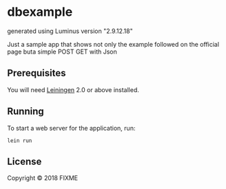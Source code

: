 # dbexample

generated using Luminus version "2.9.12.18"

Just a sample app that shows not only the example followed on the official page buta simple
POST GET with Json

## Prerequisites

You will need [Leiningen][1] 2.0 or above installed.

[1]: https://github.com/technomancy/leiningen

## Running

To start a web server for the application, run:

    lein run 

## License

Copyright © 2018 FIXME
